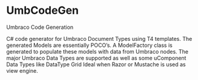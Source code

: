 UmbCodeGen
==========

Umbraco Code Generation

C# code generator for Umbraco Document Types using T4 templates. The generated Models are essentially POCO’s. 
A ModelFactory class is generated to populate these models with data from Umbraco nodes. 
The major Umbraco Data Types are supported as well as some uComponent Data Types like DataType Grid 
Ideal when Razor or Mustache is used as view engine.

